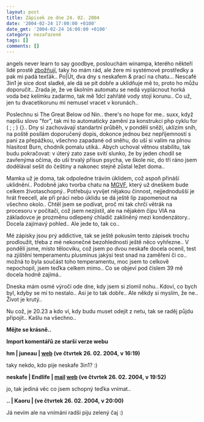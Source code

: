 ```yaml
---
layout: post
title: Zápisek ze dne 24. 02. 2004
date: '2004-02-24 17:00:00 +0100'
date_gmt: '2004-02-24 16:00:00 +0100'
category: nezařazené
tags: []
comments: []
---
```

<p>angels never learn to say goodbye, poslouchám winampa, kterého někteří lidé prostě  <a href="http://juneau.wz.cz/index.php?text=1077564240">zbožňují</a>, taky ho mám  rád, ale žere mi systémové prostředky a pak mi padá texťák.. Po|Út, dva dny s neskafem &amp; prací na chatu...  Nescafé 3in1 je sice dost sladké, ale dá se pít dobře a uklidňuje mě to, proto ho můžu doporučit.. Zrada je, že  ve školním automatu se nedá vyplácnout horká voda bez kelímku zadarmo, tak mě 1dcl zahřáté vody stojí korunu..  Co už, jen tu dvacetikorunu mi nemusel vracet v korunách..</p>
<p>Poslechnu si The Great Below od Nin.. there's no hope for me.. suxx, když napíšu slovo &quot;for&quot;,  tak mi to automaticky zamění za konstrukci php cyklu for ( ; ; ) {}.. Dny si zachovávají standartní průběh,  v pondělí sněží, uklízím sníh, na poště posílám doporučený dopis, dokonce jednou bez nepříjemností s paní  za přepážkou, všechno zapadané od sněhu, do uší si valím na plnou hlasitost Burn, chodník pomalu utíká..  Abych uchoval větnou stabilitu, tak budu pokračovat: v úterý zato zase svítí slunko, že by jeden chodil  se zavřenýma očima, do uší trvalý přísun psycha, ve škole nic, do tří ráno jsem dodělával sešit do češtiny  a nakonec stejně zůstal ležet doma..</p>
<p>Mamka už je doma, tak odpoledne trávím úklidem, což aspoň přináší uklidnění.. Podobně jako tvorba chatu na  <a href="http://mgvforum.wz.cz">MGVF</a>, který už dneškem bude celkem životaschopný.. Potřebuju vyvíjet  nějakou činnost, nejjednodušší je hrát freecell, ale při práci nebo úklidu se dá ještě líp zapomenout na všechno  okolo.. Chtěl jsem se podívat, proč mi tak chrčí větrák na procesoru v počítači, což jsem nezjistil, ale  na nějakém čipu VIA na základovce je prozměnu odlepený chladič zaklíněný mezi kondenzátory.. Docela zajímavý  pohled.. Ale jede to, tak co..</p>
<p>Mé zápisky jsou prý addictive, tak se ještě pokusím tento zápisek trochu prodloužit, třeba z mé nekonečné  bezohlednosti ještě něco vyhřezne.. V pondělí jsme, místo tělocviku, což jsem po dvou neskafe docela ocenil,  test na zjištění temperamentu plusmínus jakýsi test snad na zaměření či co.. možná to byla součást toho  temperamentu, moc jsem to celkově nepochopil, jsem teďka celkem mimo..  Co se objeví pod číslem 39 mě docela hodně zajímá..</p>
<p>Dneska mám osmé výročí ode dne, kdy jsem si zlomil nohu.. Kdoví, co bych byl, kdyby se mi to nestalo..  Asi je to tak dobře.. Ale někdy si myslím, že ne.. Život je krutý..</p>
<p>Nu což, je 20.23 a kdo ví, kdy budu muset odejít z netu, tak se raděj půjdu připojit.. Kašlu na všechno..</p>
<p><strong>Mějte se krásně..</strong></p>
<div class="import-komentaru">
<p><strong>Import komentářů ze starší verze webu</strong></p>
<div class="comment">
<p style="font-weight:bold"><span class="compredmet">hm</span> | <span class="comname">juneau</span> |  <a href="http://juneau.wz.cz">web</a> (ve&nbsp;čtvrtek&nbsp;26.&nbsp;02.&nbsp;2004,&nbsp;v&nbsp;16:19)</p>
<p>taky nekdo, kdo pije neskafe 3in1? :) </p>
</div>
<div class="comment">
<p style="font-weight:bold"><span class="compredmet">neskafe</span> | <span class="comname">Endlife</span> |  <a href="mailto:jan.martinek@post.cz">mail</a>  <a href="http://podnebi.wz.cz">web</a> (ve&nbsp;čtvrtek&nbsp;26.&nbsp;02.&nbsp;2004,&nbsp;v&nbsp;19:52)</p>
<p>jo, tak jediná věc co jsem schopný teďka vnímat.. </p>
</div>
<div class="comment">
<p style="font-weight:bold"><span class="compredmet">..</span> | <span class="comname">Kaoru </span> | (ve&nbsp;čtvrtek&nbsp;26.&nbsp;02.&nbsp;2004,&nbsp;v&nbsp;20:00)</p>
<p>Já nevím ale na vnímání radši piju zelený čaj :) </p>
</div>
</div>
